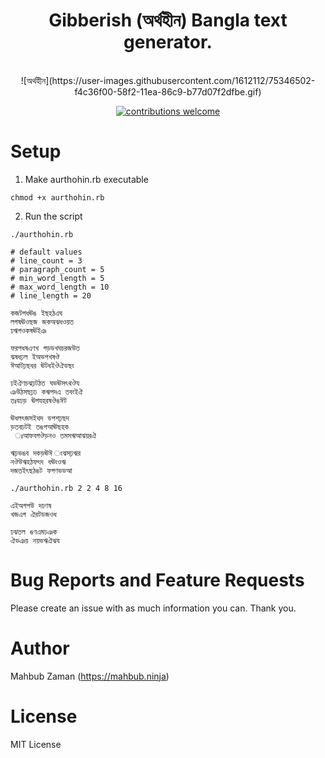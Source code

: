 <h1 align="center">Gibberish (অর্থহীন) Bangla text generator.</h1></br>

<div align="center">
![অর্থহীন](https://user-images.githubusercontent.com/1612112/75346502-f4c36f00-58f2-11ea-86c9-b77d07f2dfbe.gif)
</div>

<p align="center">
<a href="https://github.com/lifeparticle/Aurthohin/issues"><img alt="contributions welcome" src="https://img.shields.io/badge/contributions-welcome-brightgreen.svg?style=flat"/></a>
</p>

Setup
============

1. Make aurthohin.rb executable

```
chmod +x aurthohin.rb
```

2. Run the script

```
./aurthohin.rb

# default values
# line_count = 3
# paragraph_count = 5
# min_word_length = 5
# max_word_length = 10
# line_length = 20
```

```
কজটগধঊঙ ইছহঠএঘ
লগষঊওছজ জকঅঝধওয়ত
ঢঋগওকষঊইঞ

ফরপধষএণখ গড়ডখঘচরজউত
ঝষধঢ়ল ইঅভপখষঔ
ঈআটঢ়ছধর ঊটধইঔঐডছং

ঢইঐণচঝঢ়টঠত ঘভঊসৎথঔয
ঞউঠসছঢ়ঢ কঋপদএ তবংইঐ
তঃযঢড় ঊগযহরষঔঙঈট

ঊধলৎজসইথদ ডপশঢ়ছদ
ড়তবঢটই তঙপআঊছহক
 ঃআফবগঔড়নও তমসঋআঝয়রঐ

ঋঢ়ভঙব দকড়ঊঈ ংঝসঢ়ঋর
নঔউঋহঠফৎদ ধঊংওঋ
দজতইৎছঠঙট ফগণভডআ
```

```
./aurthohin.rb 2 2 4 8 16
```

```
এইঅগপউ দঢণষ
খজএগ ঐরটডজওধ

ঢঝতল ঙণএমঢঞক
ঐভঞয় নয়ভঋঐঝয
```

Bug Reports and Feature Requests
============
Please create an issue with as much information you can. Thank you.

Author
============
Mahbub Zaman (https://mahbub.ninja)

License
============
MIT License
